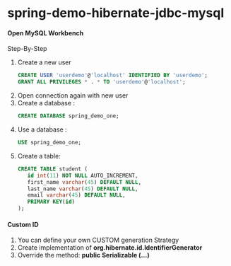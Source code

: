# spring-demo-hibernate-jdbc-mysql


#### Open MySQL Workbench
Step-By-Step
1. Create a new user
    ```sql
   CREATE USER 'userdemo'@'localhost' IDENTIFIED BY 'userdemo';
   GRANT ALL PRIVILEGES * . * TO 'userdemo'@'localhost';
    ```
2. Open connection again with new user
3. Create a database :
    ```sql
    CREATE DATABASE spring_demo_one;
    ```
4. Use a database :
    ```sql
    USE spring_demo_one;
    ```
5. Create a table:
    ```sql
    CREATE TABLE student (
       id int(11) NOT NULL AUTO_INCREMENT,
       first_name varchar(45) DEFAULT NULL,
       last_name varchar(45) DEFAULT NULL,
       email varchar(45) DEFAULT NULL,
       PRIMARY KEY(id)
   );
    ```

#### Custom ID
1. You can define your own CUSTOM generation Strategy
2. Create implementation of **org.hibernate.id.IdentifierGenerator**
3. Override the method: **public Serializable (...)**
